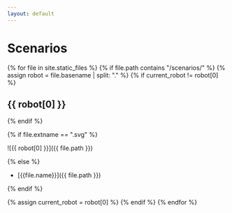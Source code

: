 ```yaml
---
layout: default
---
```


# Scenarios

{% for file in site.static_files %}
{% if file.path contains "/scenarios/" %}
{% assign robot = file.basename | split: "." %}
{% if current_robot != robot[0] %}

## {{ robot[0] }}

{% endif %}

{% if file.extname == ".svg" %}

![{{ robot[0] }}]({{ file.path }})

{% else %}

- [{{file.name}}]({{ file.path }})

{% endif %}


{% assign current_robot = robot[0] %}
{% endif %}
{% endfor %}
